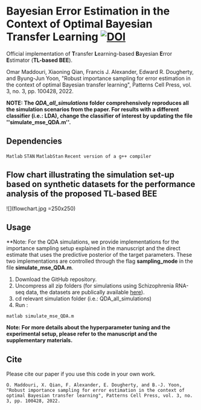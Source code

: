 #  Bayesian Error Estimation in the Context of Optimal Bayesian Transfer Learning [![DOI](https://zenodo.org/badge/407619321.svg)](https://zenodo.org/badge/latestdoi/407619321)

Official implementation of **T**ransfer **L**earning-based **B**ayesian **E**rror **E**stimator (**TL-based BEE**).

Omar Maddouri, Xiaoning Qian, Francis J. Alexander, Edward R. Dougherty, and Byung-Jun Yoon, "Robust importance sampling for error estimation in the context of optimal Bayesian transfer learning", Patterns Cell Press, vol. 3, no. 3, pp. 100428, 2022.

**NOTE: The *QDA_all_simulations* folder comprehensively reproduces all the simulation scenarios from the paper. For results with a different classifier (i.e.: LDA), change the classifier of interest by updating the file ''simulate_mse_QDA.m''.**

## Dependencies

```Matlab```
```STAN```
```MatlabStan```
```Recent version of a g++ compiler```

## Flow chart illustrating the simulation set-up based on synthetic datasets for the performance analysis of the proposed TL-based BEE

![](flowchart.jpg =250x250)

## Usage
**Note: For the QDA simulations, we provide implementations for the importance sampling setup explained in the manuscript and the direct estimate that uses the predictive posterior of the target parameters. These two implementations are controlled through the flag **sampling_mode** in the file **simulate_mse_QDA.m**.
1) Download the GitHub repository.
2) Uncompress all zip folders (for simulations using Schizophrenia RNA-seq data, the datasets are publically available [here](https://github.com/mgandal/Shared-molecular-neuropathology-across-major-psychiatric-disorders-parallels-polygenic-overlap#readme)).
3) cd relevant simulation folder (i.e.: QDA_all_simulations)
4) Run :
```
matlab simulate_mse_QDA.m
``` 
**Note: For more details about the hyperparameter tuning and the experimental setup, please refer to the manuscript and the supplementary materials.**

## Cite

Please cite our paper if you use this code in your own work.

```
O. Maddouri, X. Qian, F. Alexander, E. Dougherty, and B.-J. Yoon, "Robust importance sampling for error estimation in the context of optimal Bayesian transfer learning", Patterns Cell Press, vol. 3, no. 3, pp. 100428, 2022.
```
